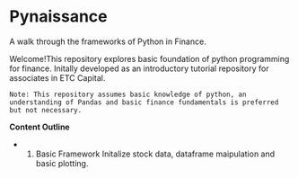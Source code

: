 # Pynaissance
A walk through the frameworks of Python in Finance.

Welcome!This repository explores basic foundation of python programming for finance. Initally developed as an introductory tutorial repository for associates in ETC Capital. 

    Note: This repository assumes basic knowledge of python, an understanding of Pandas and basic finance fundamentals is preferred but not necessary.
    
**Content Outline**
- 1. Basic Framework
    Initalize stock data, dataframe maipulation and basic plotting. 
